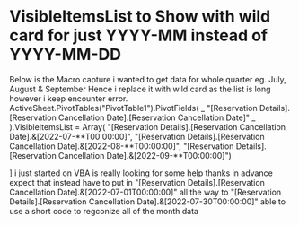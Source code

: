 
# VisibleItemsList to Show with wild card for just YYYY-MM instead of YYYY-MM-DD

Below is the Macro capture i wanted to get data for whole quarter eg. July, August & September
Hence i replace it with wild card as the list is long however i keep encounter error.
ActiveSheet.PivotTables("PivotTable1").PivotFields( _
        "[Reservation Details].[Reservation Cancellation Date].[Reservation Cancellation Date]" _
        ).VisibleItemsList = Array(
"[Reservation Details].[Reservation Cancellation Date].&[2022-07-**T00:00:00]",
"[Reservation Details].[Reservation Cancellation Date].&[2022-08-**T00:00:00]",
"[Reservation Details].[Reservation Cancellation Date].&[2022-09-**T00:00:00]")

]
i just started on VBA is really looking for some help thanks in advance
expect that instead have to put in "[Reservation Details].[Reservation Cancellation Date].&[2022-07-01T00:00:00]" all the way to "[Reservation Details].[Reservation Cancellation Date].&[2022-07-30T00:00:00]"
able to use a short code to regconize all of the month data

        